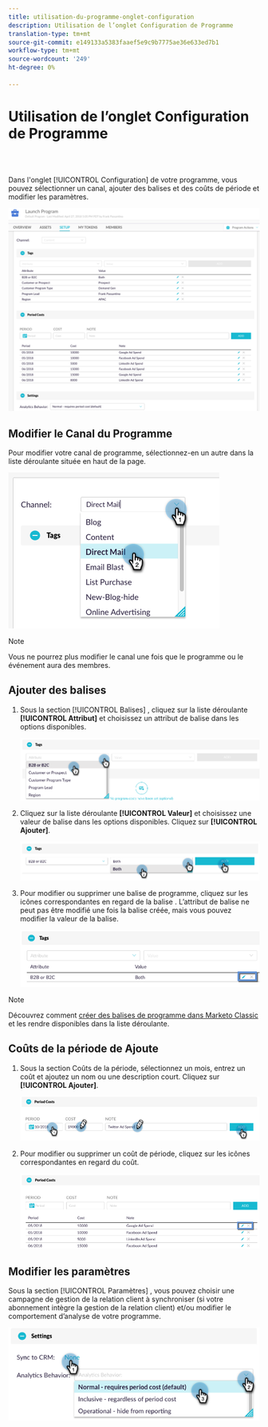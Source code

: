 ```yaml
---
title: utilisation-du-programme-onglet-configuration
description: Utilisation de l’onglet Configuration de Programme
translation-type: tm+mt
source-git-commit: e149133a5383faaef5e9c9b7775ae36e633ed7b1
workflow-type: tm+mt
source-wordcount: '249'
ht-degree: 0%

---
```



# Utilisation de l’onglet Configuration de Programme

<br> 

Dans l&#39;onglet [!UICONTROL Configuration] de votre programme, vous pouvez sélectionner un canal, ajouter des balises et des coûts de période et modifier les paramètres.

![Image un](/help/sky/assets/programs/using-the-program-setup-tab/using-the-program-setup-tab-1.png)

## Modifier le Canal du Programme

Pour modifier votre canal de programme, sélectionnez-en un autre dans la liste déroulante située en haut de la page.

![Image 2](/help/sky/assets/programs/using-the-program-setup-tab/using-the-program-setup-tab-2.png)

>[!NOTE]
>
>Vous ne pourrez plus modifier le canal une fois que le programme ou le événement aura des membres.

## Ajouter des balises

1. Sous la section [!UICONTROL Balises] , cliquez sur la liste déroulante **[!UICONTROL Attribut]** et choisissez un attribut de balise dans les options disponibles.

   ![Image trois](/help/sky/assets/programs/using-the-program-setup-tab/using-the-program-setup-tab-3.png)

1. Cliquez sur la liste déroulante **[!UICONTROL Valeur]** et choisissez une valeur de balise dans les options disponibles. Cliquez sur **[!UICONTROL Ajouter]**.

   ![Image 4](/help/sky/assets/programs/using-the-program-setup-tab/using-the-program-setup-tab-4.png)

1. Pour modifier ou supprimer une balise de programme, cliquez sur les icônes correspondantes en regard de la balise . L’attribut de balise ne peut pas être modifié une fois la balise créée, mais vous pouvez modifier la valeur de la balise.

   ![Image 5](/help/sky/assets/programs/using-the-program-setup-tab/using-the-program-setup-tab-5.png)

>[!NOTE]
>
>Découvrez comment [créer des balises de programme dans Marketo Classic](https://docs.marketo.com/display/public/DOCS/Create+a+New+Program+Tag+and+Tag+Values) et les rendre disponibles dans la liste déroulante.

## Coûts de la période de Ajoute

1. Sous la section Coûts  de la période, sélectionnez un mois, entrez un coût et ajoutez un nom ou une description court. Cliquez sur **[!UICONTROL Ajouter]**.

   ![Image six](/help/sky/assets/programs/using-the-program-setup-tab/using-the-program-setup-tab-6.png)

1. Pour modifier ou supprimer un coût de période, cliquez sur les icônes correspondantes en regard du coût.

   ![Image sept](/help/sky/assets/programs/using-the-program-setup-tab/using-the-program-setup-tab-7.png)

## Modifier les paramètres

Sous la section [!UICONTROL Paramètres] , vous pouvez choisir une campagne de gestion de la relation client à synchroniser (si votre abonnement intègre la gestion de la relation client) et/ou modifier le comportement d’analyse de votre programme.

![Image huit](/help/sky/assets/programs/using-the-program-setup-tab/using-the-program-setup-tab-8.png)
